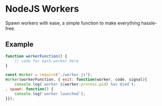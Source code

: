 # NodeJS Workers
Spawn workers with ease, a simple function to make everything hassle-free.
## Example
```javascript
function workerFunction() {
    // code for each worker here
}

const Worker = require("./worker.js");
Worker(workerFunction, { exit: function(worker, code, signal){
    console.log(`worker ${worker.process.pid} has died`);
, spawn: function() {
    console.log(`worker launched`);
}});
```